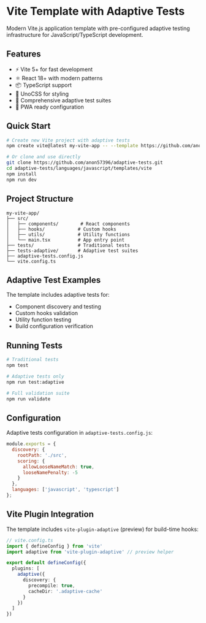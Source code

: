 # Vite Template with Adaptive Tests

Modern Vite.js application template with pre-configured adaptive testing infrastructure for JavaScript/TypeScript development.

## Features

- ⚡ Vite 5+ for fast development
- ⚛️ React 18+ with modern patterns
- 📦 TypeScript support
- 🎨 UnoCSS for styling
- 🧪 Comprehensive adaptive test suites
- 📱 PWA ready configuration

## Quick Start

```bash
# Create new Vite project with adaptive tests
npm create vite@latest my-vite-app -- --template https://github.com/anon57396/adaptive-tests/languages/javascript/templates/vite

# Or clone and use directly
git clone https://github.com/anon57396/adaptive-tests.git
cd adaptive-tests/languages/javascript/templates/vite
npm install
npm run dev
```

## Project Structure

```
my-vite-app/
├── src/
│   ├── components/        # React components
│   ├── hooks/            # Custom hooks
│   ├── utils/            # Utility functions
│   └── main.tsx          # App entry point
├── tests/                # Traditional tests
├── tests-adaptive/       # Adaptive test suites
├── adaptive-tests.config.js
└── vite.config.ts
```

## Adaptive Test Examples

The template includes adaptive tests for:

- Component discovery and testing
- Custom hooks validation
- Utility function testing
- Build configuration verification

## Running Tests

```bash
# Traditional tests
npm test

# Adaptive tests only
npm run test:adaptive

# Full validation suite
npm run validate
```

## Configuration

Adaptive tests configuration in `adaptive-tests.config.js`:

```javascript
module.exports = {
  discovery: {
    rootPath: './src',
    scoring: {
      allowLooseNameMatch: true,
      looseNamePenalty: -5
    }
  },
  languages: ['javascript', 'typescript']
};
```

## Vite Plugin Integration

The template includes `vite-plugin-adaptive` (preview) for build-time hooks:

```typescript
// vite.config.ts
import { defineConfig } from 'vite'
import adaptive from 'vite-plugin-adaptive' // preview helper

export default defineConfig({
  plugins: [
    adaptive({
      discovery: {
        precompile: true,
        cacheDir: '.adaptive-cache'
      }
    })
  ]
})
